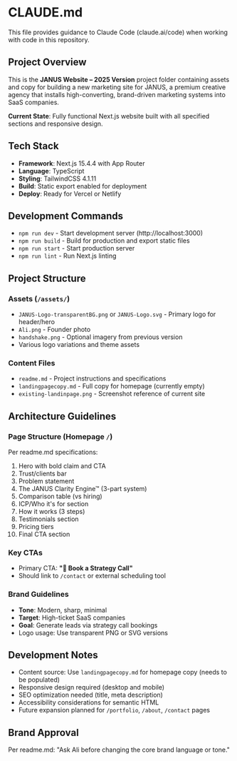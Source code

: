# CLAUDE.md

This file provides guidance to Claude Code (claude.ai/code) when working with code in this repository.

## Project Overview

This is the **JANUS Website – 2025 Version** project folder containing assets and copy for building a new marketing site for JANUS, a premium creative agency that installs high-converting, brand-driven marketing systems into SaaS companies.

**Current State**: Fully functional Next.js website built with all specified sections and responsive design.

## Tech Stack

- **Framework**: Next.js 15.4.4 with App Router
- **Language**: TypeScript
- **Styling**: TailwindCSS 4.1.11
- **Build**: Static export enabled for deployment
- **Deploy**: Ready for Vercel or Netlify

## Development Commands

- `npm run dev` - Start development server (http://localhost:3000)
- `npm run build` - Build for production and export static files
- `npm run start` - Start production server
- `npm run lint` - Run Next.js linting

## Project Structure

### Assets (`/assets/`)
- `JANUS-Logo-transparentBG.png` or `JANUS-Logo.svg` - Primary logo for header/hero
- `Ali.png` - Founder photo
- `handshake.png` - Optional imagery from previous version
- Various logo variations and theme assets

### Content Files
- `readme.md` - Project instructions and specifications
- `landingpagecopy.md` - Full copy for homepage (currently empty)
- `existing-landinpage.png` - Screenshot reference of current site

## Architecture Guidelines

### Page Structure (Homepage `/`)
Per readme.md specifications:
1. Hero with bold claim and CTA
2. Trust/clients bar
3. Problem statement
4. The JANUS Clarity Engine™ (3-part system)
5. Comparison table (vs hiring)
6. ICP/Who it's for section
7. How it works (3 steps)
8. Testimonials section
9. Pricing tiers
10. Final CTA section

### Key CTAs
- Primary CTA: **"📩 Book a Strategy Call"**
- Should link to `/contact` or external scheduling tool

### Brand Guidelines
- **Tone**: Modern, sharp, minimal
- **Target**: High-ticket SaaS companies
- **Goal**: Generate leads via strategy call bookings
- Logo usage: Use transparent PNG or SVG versions

## Development Notes

- Content source: Use `landingpagecopy.md` for homepage copy (needs to be populated)
- Responsive design required (desktop and mobile)
- SEO optimization needed (title, meta description)
- Accessibility considerations for semantic HTML
- Future expansion planned for `/portfolio`, `/about`, `/contact` pages

## Brand Approval

Per readme.md: "Ask Ali before changing the core brand language or tone."